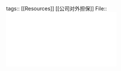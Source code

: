 tags:: [[Resources]] [[公司对外担保]]
File:: ![公司对外担保制度的规范逻辑...司法》第16条属性认识展开_甘培忠.pdf](../assets/公司对外担保制度的规范逻辑...司法》第16条属性认识展开_甘培忠_1650518060677_0.pdf)
